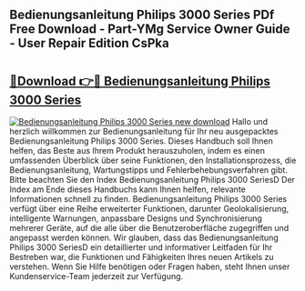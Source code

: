 ## Bedienungsanleitung Philips 3000 Series PDf Free Download - Part-YMg Service Owner Guide - User Repair Edition CsPka

# <h2><a href="http://df2cv7w.blite.top/?on=Bedienungsanleitung+Philips+3000+Series">🔗Download 👉🔴 Bedienungsanleitung Philips 3000 Series</a></h2>

[![Bedienungsanleitung Philips 3000 Series new download](https://i.imgur.com/lujVjoI.png)](http://df2cv7w.blite.top/?on=Bedienungsanleitung+Philips+3000+Series)
Hallo und herzlich willkommen zur Bedienungsanleitung für Ihr neu ausgepacktes Bedienungsanleitung Philips 3000 Series. Dieses Handbuch soll Ihnen helfen, das Beste aus Ihrem Produkt herauszuholen, indem es einen umfassenden Überblick über seine Funktionen, den Installationsprozess, die Bedienungsanleitung, Wartungstipps und Fehlerbehebungsverfahren gibt. Bitte beachten Sie den Index Bedienungsanleitung Philips 3000 SeriesD Der Index am Ende dieses Handbuchs kann Ihnen helfen, relevante Informationen schnell zu finden. Bedienungsanleitung Philips 3000 Series verfügt über eine Reihe erweiterter Funktionen, darunter Geolokalisierung, intelligente Warnungen, anpassbare Designs und Synchronisierung mehrerer Geräte, auf die alle über die Benutzeroberfläche zugegriffen und angepasst werden können. Wir glauben, dass das Bedienungsanleitung Philips 3000 SeriesD ein detaillierter und informativer Leitfaden für Ihr Bestreben war, die Funktionen und Fähigkeiten Ihres neuen Artikels zu verstehen. Wenn Sie Hilfe benötigen oder Fragen haben, steht Ihnen unser Kundenservice-Team jederzeit zur Verfügung.
